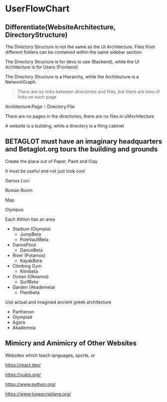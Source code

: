 # UserFlowChart

## Differentiate(WebsiteArchitecture, DirectoryStructure)

The Directory Structure is not the same as the UI Architecture.
Files from different folders can be contained within the same sidebar section.

The Directory Structure is for devs to use (Backend), while the UI Architecture is for Users (Frontend)

The Directory Structure is a Hierarchy, while the Architecture is a NetworkGraph.

> There are no links between directories and files, but there are tons of links on each page

Architecture:Page :: Directory:File

There are no pages in the directories, there are no files in UIArchitecture

A website is a building, while a directory is a filing cabinet

## BETAGLOT must have an imaginary headquarters and Betaglot.org tours the building and grounds

Create the place out of Paper, Paint and Clay

It must be useful and not just look cool

Genius Loci

Roman Room

Map

Olympus

Each Athlon has an area

- Stadium (Olympia)
    - JumpBeta
    - PoleVaultBeta
- DanceFloor
    - DanceBeta
- River (Potamos)
    - KayakBeta
- Climbing Gym
    - Klimbeta
- Ocean (Okeanos)
    - SurfBeta
- Garden (Akademeia)
    - Plantbeta

Use actual and imagined ancient greek architecture

- Parthenon
- Olympiad
- Agora
- Akademeia

## Mimicry and Amimicry of Other Websites

Websites which teach languages, sports, or

<https://react.dev/>

<https://vuejs.org/>

<https://www.python.org/>

<https://www.typescriptlang.org/>
